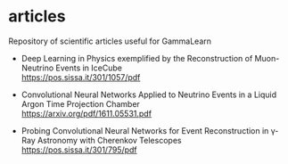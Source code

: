 # articles
Repository of scientific articles useful for GammaLearn


- Deep Learning in Physics exemplified by the Reconstruction of Muon-Neutrino Events in IceCube  
https://pos.sissa.it/301/1057/pdf  

- Convolutional Neural Networks Applied to Neutrino Events in a Liquid Argon Time Projection Chamber  
https://arxiv.org/pdf/1611.05531.pdf  

- Probing Convolutional Neural Networks for Event Reconstruction in γ-Ray Astronomy with Cherenkov Telescopes  
https://pos.sissa.it/301/795/pdf  

